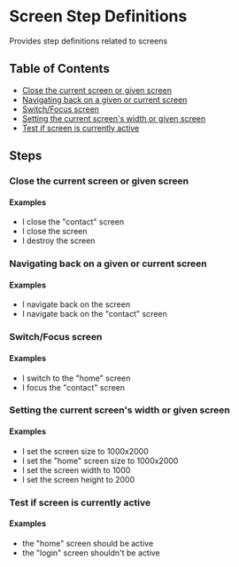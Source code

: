 # Screen Step Definitions

Provides step definitions related to screens



## Table of Contents

- [Close the current screen or given screen](#closethecurrentscreenorgivenscreen)
- [Navigating back on a given or current screen](#navigatingbackonagivenorcurrentscreen)
- [Switch/Focus screen](#switchfocusscreen)
- [Setting the current screen's width or given screen](#settingthecurrentscreenswidthorgivenscreen)
- [Test if screen is currently active](#testifscreeniscurrentlyactive)

## Steps 



### Close the current screen or given screen

#### Examples

- I close the "contact" screen
- I close the screen
- I destroy the screen


### Navigating back on a given or current screen

#### Examples

- I navigate back on the screen
- I navigate back on the "contact" screen


### Switch/Focus screen

#### Examples

- I switch to the "home" screen
- I focus the "contact" screen


### Setting the current screen's width or given screen

#### Examples

- I set the screen size to 1000x2000
- I set the "home" screen size to 1000x2000
- I set the screen width to 1000
- I set the screen height to 2000


### Test if screen is currently active

#### Examples

- the "home" screen should be active
- the "login" screen shouldn't be active
